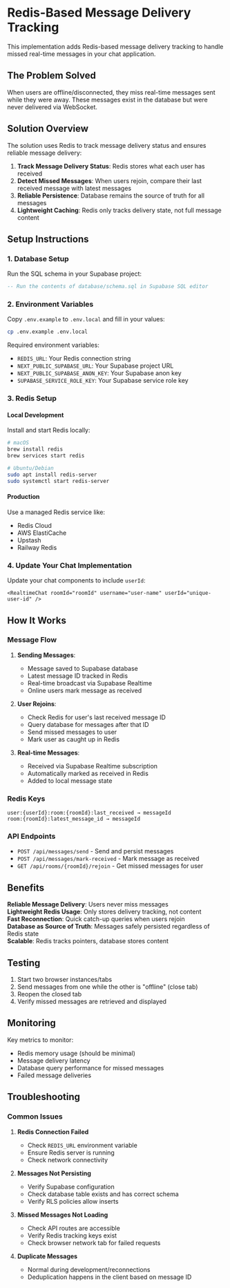 # Redis-Based Message Delivery Tracking

This implementation adds Redis-based message delivery tracking to handle missed
real-time messages in your chat application.

## The Problem Solved

When users are offline/disconnected, they miss real-time messages sent while
they were away. These messages exist in the database but were never delivered
via WebSocket.

## Solution Overview

The solution uses Redis to track message delivery status and ensures reliable
message delivery:

1. **Track Message Delivery Status**: Redis stores what each user has received
2. **Detect Missed Messages**: When users rejoin, compare their last received
   message with latest messages
3. **Reliable Persistence**: Database remains the source of truth for all
   messages
4. **Lightweight Caching**: Redis only tracks delivery state, not full message
   content

## Setup Instructions

### 1. Database Setup

Run the SQL schema in your Supabase project:

```sql
-- Run the contents of database/schema.sql in Supabase SQL editor
```

### 2. Environment Variables

Copy `.env.example` to `.env.local` and fill in your values:

```bash
cp .env.example .env.local
```

Required environment variables:

- `REDIS_URL`: Your Redis connection string
- `NEXT_PUBLIC_SUPABASE_URL`: Your Supabase project URL
- `NEXT_PUBLIC_SUPABASE_ANON_KEY`: Your Supabase anon key
- `SUPABASE_SERVICE_ROLE_KEY`: Your Supabase service role key

### 3. Redis Setup

#### Local Development

Install and start Redis locally:

```bash
# macOS
brew install redis
brew services start redis

# Ubuntu/Debian
sudo apt install redis-server
sudo systemctl start redis-server
```

#### Production

Use a managed Redis service like:

- Redis Cloud
- AWS ElastiCache
- Upstash
- Railway Redis

### 4. Update Your Chat Implementation

Update your chat components to include `userId`:

```tsx
<RealtimeChat roomId="roomId" username="user-name" userId="unique-user-id" />
```

## How It Works

### Message Flow

1. **Sending Messages**:
   - Message saved to Supabase database
   - Latest message ID tracked in Redis
   - Real-time broadcast via Supabase Realtime
   - Online users mark message as received

2. **User Rejoins**:
   - Check Redis for user's last received message ID
   - Query database for messages after that ID
   - Send missed messages to user
   - Mark user as caught up in Redis

3. **Real-time Messages**:
   - Received via Supabase Realtime subscription
   - Automatically marked as received in Redis
   - Added to local message state

### Redis Keys

```
user:{userId}:room:{roomId}:last_received → messageId
room:{roomId}:latest_message_id → messageId
```

### API Endpoints

- `POST /api/messages/send` - Send and persist messages
- `POST /api/messages/mark-received` - Mark message as received
- `GET /api/rooms/{roomId}/rejoin` - Get missed messages for user

## Benefits

**Reliable Message Delivery**: Users never miss messages  
**Lightweight Redis Usage**: Only stores delivery tracking, not content  
**Fast Reconnection**: Quick catch-up queries when users rejoin  
**Database as Source of Truth**: Messages safely persisted regardless of Redis
state  
**Scalable**: Redis tracks pointers, database stores content

## Testing

1. Start two browser instances/tabs
2. Send messages from one while the other is "offline" (close tab)
3. Reopen the closed tab
4. Verify missed messages are retrieved and displayed

## Monitoring

Key metrics to monitor:

- Redis memory usage (should be minimal)
- Message delivery latency
- Database query performance for missed messages
- Failed message deliveries

## Troubleshooting

### Common Issues

1. **Redis Connection Failed**
   - Check `REDIS_URL` environment variable
   - Ensure Redis server is running
   - Check network connectivity

2. **Messages Not Persisting**
   - Verify Supabase configuration
   - Check database table exists and has correct schema
   - Verify RLS policies allow inserts

3. **Missed Messages Not Loading**
   - Check API routes are accessible
   - Verify Redis tracking keys exist
   - Check browser network tab for failed requests

4. **Duplicate Messages**
   - Normal during development/reconnections
   - Deduplication happens in the client based on message ID
